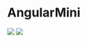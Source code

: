 # AngularMini

<img src="https://monosnap.com/image/Tkk13IeBgqxckvLPRrKqKNwm2E5tBA.png">

<img src="https://monosnap.com/image/PziCXLb4DDdnkG0GqOwySJV9OXmfep.png">
